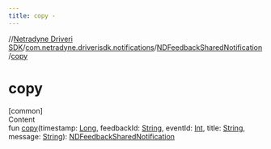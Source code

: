 ```yaml
---
title: copy -
---
```

//[Netradyne Driveri SDK](../../index.md)/[com.netradyne.driverisdk.notifications](../index.md)/[NDFeedbackSharedNotification](index.md)/[copy](copy.md)



# copy  
[common]  
Content  
fun [copy](copy.md)(timestamp: [Long](https://kotlinlang.org/api/latest/jvm/stdlib/kotlin/-long/index.html), feedbackId: [String](https://kotlinlang.org/api/latest/jvm/stdlib/kotlin/-string/index.html), eventId: [Int](https://kotlinlang.org/api/latest/jvm/stdlib/kotlin/-int/index.html), title: [String](https://kotlinlang.org/api/latest/jvm/stdlib/kotlin/-string/index.html), message: [String](https://kotlinlang.org/api/latest/jvm/stdlib/kotlin/-string/index.html)): [NDFeedbackSharedNotification](index.md)  



